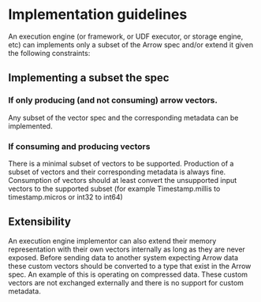 <!---
  Licensed to the Apache Software Foundation (ASF) under one
  or more contributor license agreements.  See the NOTICE file
  distributed with this work for additional information
  regarding copyright ownership.  The ASF licenses this file
  to you under the Apache License, Version 2.0 (the
  "License"); you may not use this file except in compliance
  with the License.  You may obtain a copy of the License at

    http://www.apache.org/licenses/LICENSE-2.0

  Unless required by applicable law or agreed to in writing,
  software distributed under the License is distributed on an
  "AS IS" BASIS, WITHOUT WARRANTIES OR CONDITIONS OF ANY
  KIND, either express or implied.  See the License for the
  specific language governing permissions and limitations
  under the License.
-->
# Implementation guidelines

An execution engine (or framework, or UDF executor, or storage engine, etc) can implements only a subset of the Arrow spec and/or extend it given the following constraints:

## Implementing a subset the spec
### If only producing (and not consuming) arrow vectors.
Any subset of the vector spec and the corresponding metadata can be implemented.

### If consuming and producing vectors
There is a minimal subset of vectors to be supported.
Production of a subset of vectors and their corresponding metadata is always fine.
Consumption of vectors should at least convert the unsupported input vectors to the supported subset (for example Timestamp.millis to timestamp.micros or int32 to int64)

## Extensibility
An execution engine implementor can also extend their memory representation with their own vectors internally as long as they are never exposed. Before sending data to another system expecting Arrow data these custom vectors should be converted to a type that exist in the Arrow spec.
An example of this is operating on compressed data.
These custom vectors are not exchanged externally and there is no support for custom metadata.
